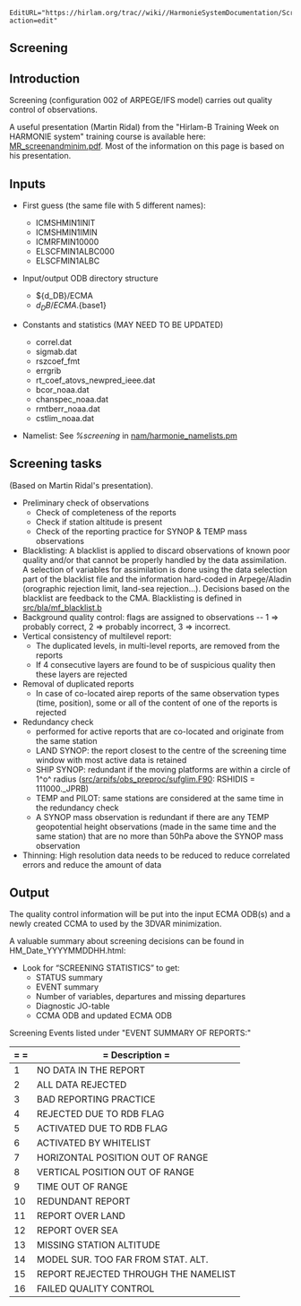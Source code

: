 ```@meta
EditURL="https://hirlam.org/trac//wiki//HarmonieSystemDocumentation/Screening?action=edit"
```


## Screening

## Introduction

Screening (configuration 002 of ARPEGE/IFS model) carries out quality control of observations. 

A useful presentation (Martin Ridal) from the "Hirlam-B Training Week on HARMONIE system" training course is available here: [MR_screenandminim.pdf](https://hirlam.org/trac/raw-attachment/wiki/HarmonieSystemTraining2014/Programme/MR_screenandminim.pdf). Most of the information on this page is based on his presentation.

## Inputs

 * First guess (the same file with 5  different names):
   * ICMSHMIN1INIT
   * ICMSHMIN1IMIN
   * ICMRFMIN10000
   * ELSCFMIN1ALBC000
   * ELSCFMIN1ALBC

 * Input/output ODB directory structure
   * ${d_DB}/ECMA
   * ${d_DB}/ECMA.${base1}

 * Constants and statistics (MAY NEED TO BE UPDATED)
   * correl.dat
   * sigmab.dat
   * rszcoef_fmt
   * errgrib
   * rt_coef_atovs_newpred_ieee.dat
   * bcor_noaa.dat
   * chanspec_noaa.dat
   * rmtberr_noaa.dat
   * cstlim_noaa.dat

 * Namelist: See *%screening* in [nam/harmonie_namelists.pm](https://hirlam.org/trac/browser/Harmonie/nam/harmonie_namelists.pm?rev=release-43h2.beta.3)


## Screening tasks
(Based on Martin Ridal's presentation).

 * Preliminary check of observations
   * Check of completeness of the reports
   * Check if station altitude is present
   * Check of the reporting practice for SYNOP & TEMP mass observations 
 * Blacklisting: A blacklist is applied to discard observations of known poor quality and/or that cannot be properly handled by the data assimilation. A selection of variables for assimilation is done using the data selection part of the blacklist file and the information hard-coded in Arpege/Aladin (orographic rejection limit, land-sea rejection...). Decisions based on the blacklist are feedback to the CMA. Blacklisting is defined in [src/bla/mf_blacklist.b](https://hirlam.org/trac/browser/Harmonie/src/bla/mf_blacklist.b?rev=release-43h2.beta.3)
 * Background quality control: flags are assigned to observations -- 1 =>  probably correct, 2 => probably incorrect, 3 => incorrect.
 * Vertical consistency of multilevel report:
   * The duplicated levels, in multi-level reports, are removed from the reports
   * If 4 consecutive layers are found to be of suspicious quality then these layers are rejected
 * Removal of duplicated reports
   * In case of co-located airep reports of the same observation types (time, position), some or all of the content of one of the reports is rejected
 * Redundancy check
   * performed for active reports that are co-located and originate from the same station
   * LAND SYNOP: the report closest to the centre of the screening time window with most active data is retained
   * SHIP SYNOP: redundant if the moving platforms are within a circle of 1^o^ radius ([src/arpifs/obs_preproc/sufglim.F90](https://hirlam.org/trac/browser/Harmonie/src/arpifs/obs_preproc/sufglim.F90?rev=release-43h2.beta.3): RSHIDIS = 111000._JPRB)
   * TEMP and PILOT: same stations are considered at the same time in the redundancy check
   * A SYNOP mass observation is redundant if there are any TEMP geopotential height observations (made in the same time and the same station) that are no more than 50hPa above the SYNOP mass observation
 * Thinning: High resolution data needs to be reduced to reduce correlated errors and reduce the amount of data



## Output
The quality control information will be put into the input ECMA ODB(s) and a newly created CCMA to used by the 3DVAR minimization.

A valuable summary about screening decisions can be found in HM_Date_YYYYMMDDHH.html:
 * Look for “SCREENING STATISTICS” to get:
   * STATUS summary
   * EVENT summary
   * Number of variables, departures and missing departures
   * Diagnostic JO-table
   * CCMA ODB and updated ECMA ODB


Screening Events listed under "EVENT SUMMARY OF REPORTS:"

|=  =|= Description                              =|
| --- | --- |
|  1 |NO DATA IN THE REPORT                       |
|  2 |ALL DATA REJECTED                           |
|  3 |BAD REPORTING PRACTICE                      |
|  4 |REJECTED DUE TO RDB FLAG                    |
|  5 |ACTIVATED DUE TO RDB FLAG                   |
|  6 |ACTIVATED BY WHITELIST                      |
|  7 |HORIZONTAL POSITION OUT OF RANGE            |
|  8 |VERTICAL POSITION OUT OF RANGE              |
|  9 |TIME OUT OF RANGE                           |
| 10 |REDUNDANT REPORT                            |
| 11 |REPORT OVER LAND                            |
| 12 |REPORT OVER SEA                             |
| 13 |MISSING STATION ALTITUDE                    |
| 14 |MODEL SUR. TOO FAR FROM STAT. ALT.          |
| 15 |REPORT REJECTED THROUGH THE NAMELIST        |
| 16 |FAILED QUALITY CONTROL                      |









